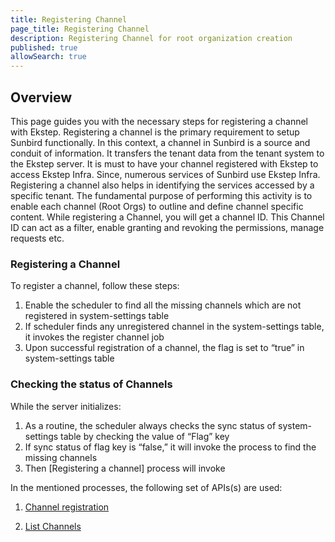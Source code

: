 ```yaml
---
title: Registering Channel
page_title: Registering Channel
description: Registering Channel for root organization creation 
published: true
allowSearch: true
---
```

## Overview

This page guides you with the necessary steps for registering a channel with Ekstep. Registering a channel is the primary requirement to setup Sunbird functionally. In this context, a channel in Sunbird is a source and conduit of information. It transfers the tenant data from the tenant system to the Ekstep server.
It is must to have your channel registered with Ekstep to access Ekstep Infra. Since, numerous services of Sunbird use Ekstep Infra. Registering a channel also helps in identifying the services accessed by a specific tenant. 
The fundamental purpose of performing this activity is to enable each channel (Root Orgs) to outline and define channel specific content. While registering a Channel, you will get a channel ID. This Channel ID can act as a filter, enable granting and revoking the permissions, manage requests etc.

### Registering a Channel 

To register a channel, follow these steps: 

1.	Enable the scheduler to find all the missing channels which are not registered in system-settings table
2.	If scheduler finds any unregistered channel in the system-settings table, it invokes the register channel job
3.	Upon successful registration of a channel, the flag is set to “true” in system-settings table

### Checking the status of Channels 

While the server initializes:

1. As a routine, the scheduler always checks the sync status of system-settings table by checking  the value of “Flag” key
2. If sync status of flag key is “false,” it will invoke the process to find the missing channels 
3. Then [Registering a channel] process will invoke 

In the mentioned processes, the following set of APIs(s) are used:

1.	[Channel registration](apis/framework/#operation/ChannelV1CreatePost)  


2.	[List Channels](apis/framework/#operation/ChannelV1ListPost) 

 

